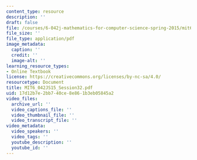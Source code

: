 ```yaml
---
content_type: resource
description: ''
draft: false
file: /courses/6-042j-mathematics-for-computer-science-spring-2015/mit6_042js15_session32.pdf
file_size: ''
file_type: application/pdf
image_metadata:
  caption: ''
  credit: ''
  image-alt: ''
learning_resource_types:
- Online Textbook
license: https://creativecommons.org/licenses/by-nc-sa/4.0/
resourcetype: Document
title: MIT6_042JS15_Session32.pdf
uid: 17d12b7e-2bb7-40ce-8e86-1b3eb05845a2
video_files:
  archive_url: ''
  video_captions_file: ''
  video_thumbnail_file: ''
  video_transcript_file: ''
video_metadata:
  video_speakers: ''
  video_tags: ''
  youtube_description: ''
  youtube_id: ''
---
```

